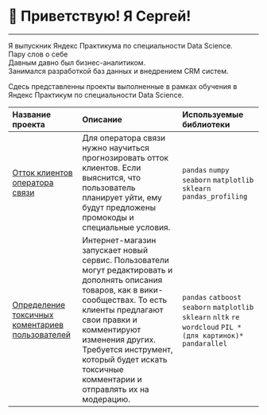 #  👋 Приветствую! Я Сергей!  
---
Я выпускник Яндекс Практикума по специальности Data Science. 
<br>Пару слов о себе
<br>Давным давно был бизнес-аналитиком.
<br> Занимался разработкой баз данных и внедрением CRM систем.<br>

Сдесь представленны проекты выполненные в рамках обучения в Яндекс Практикум по специальности Data Science.

| Название проекта | Описание | Используемые библиотеки | 
| :---------------------- | :---------------------- | :---------------------- |
| [Отток клиентов оператора связи](big_cities_music) | Для оператора связи нужно научиться прогнозировать отток клиентов.  Если выяснится, что пользователь планирует уйти, ему будут предложены промокоды и специальные условия. | `pandas` `numpy` `seaborn` `matplotlib` `sklearn` `pandas_profiling` |-
|[Определение токсичных коментариев пользователей](fd)|Интернет-магазин запускает новый сервис. Пользователи могут редактировать и дополнять описания товаров, как в вики-сообществах. То есть клиенты предлагают свои правки и комментируют изменения других. Требуется инструмент, который будет искать токсичные комментарии и отправлять их на модерацию.| `pandas` `catboost` `seaborn` `matplotlib` `sklearn` `nltk` `re` `wordcloud` `PIL *(для картинок)*` `pandarallel` |

